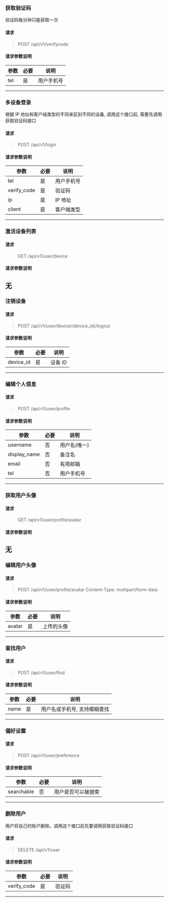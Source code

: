 ### 获取验证码
验证码每分钟只能获取一次
#### 请求
> POST /api/v1/verifycode

#### 请求参数说明
| 参数 | 必要 | 说明 |
| ------------- | ------------- | ----- |
| tel | 是 | 用户手机号 |
----

### 多设备登录
根据 IP 地址和客户端类型的不同来区别不同的设备,
调用这个接口前, 需要先调用获取验证码接口
#### 请求
> POST /api/v1/login

#### 请求参数说明
| 参数 | 必要 | 说明 |
| ------------- | ------------- | ----- |
| tel | 是 | 用户手机号 |
| verify_code | 是 | 验证码 |
| ip | 是 | IP 地址 |
| client | 是 | 客户端类型 |
----

### 激活设备列表
#### 请求
> GET /api/v1/user/device

#### 请求参数说明
无
----

### 注销设备
#### 请求
> POST /api/v1/user/device/{device_id}/logout

#### 请求参数说明
| 参数 | 必要 | 说明 |
| ------------- | ------------- | ----- |
| device_id | 是 | 设备 ID |
----

### 编辑个人信息
#### 请求
> POST /api/v1/user/profile

#### 请求参数说明
| 参数 | 必要 | 说明 |
| ------------- | ------------- | ----- |
| username | 否 | 用户名(唯一) |
| display_name | 否 | 备注名 |
| email | 否 | 有用邮箱 |
| tel | 否 | 用户手机号 |
----

### 获取用户头像
#### 请求
> GET /api/v1/user/profile/avatar

#### 请求参数说明
无
----

### 编辑用户头像
#### 请求
> POST /api/v1/user/profile/avatar
Content-Type: multipart/form-data

#### 请求参数说明
| 参数 | 必要 | 说明 |
| ------------- | ------------- | ----- |
| avatar | 是 | 上传的头像 |
----

### 查找用户
#### 请求
> POST /api/v1/user/find

#### 请求参数说明
| 参数 | 必要 | 说明 |
| ------------- | ------------- | ----- |
| name | 是 | 用户名或手机号, 支持模糊查找 |
----

### 偏好设置
#### 请求
> POST /api/v1/user/preference

#### 请求参数说明
| 参数 | 必要 | 说明 |
| ------------- | ------------- | ----- |
| searchable | 否 | 用户是否可以被搜索 |
----

### 删除用户
用户将自己的账户删除。调用这个接口前先要调用获取验证码接口
#### 请求
> DELETE /api/v1/user

#### 请求参数说明
| 参数 | 必要 | 说明 |
| ------------- | ------------- | ----- |
| verify_code | 是 | 验证码 |
----